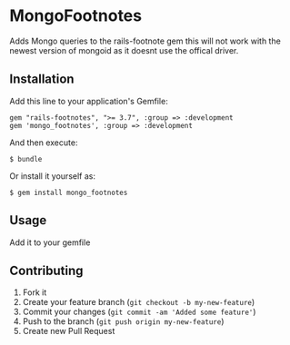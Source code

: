 # MongoFootnotes

Adds Mongo queries to the rails-footnote gem
this will not work with the newest version of mongoid as it doesnt use the offical driver.

## Installation

Add this line to your application's Gemfile:

    gem "rails-footnotes", ">= 3.7", :group => :development
    gem 'mongo_footnotes', :group => :development

And then execute:

    $ bundle

Or install it yourself as:

    $ gem install mongo_footnotes

## Usage

Add it to your gemfile

## Contributing

1. Fork it
2. Create your feature branch (`git checkout -b my-new-feature`)
3. Commit your changes (`git commit -am 'Added some feature'`)
4. Push to the branch (`git push origin my-new-feature`)
5. Create new Pull Request
